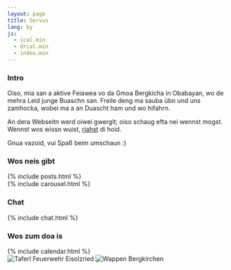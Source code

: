 ```yaml
---
layout: page
title: Servus
lang: by
js:
  - ical.min
  - drcal.min
  - index.min
---
```


<div class="row">
  <div class="col-sm-4">
    <div class="panel panel-default">
      <div class="panel-heading">
        <h3 class="title">Intro</h3>
      </div>
<div class="panel-body" markdown="1">
Oiso, mia san a aktive Feiawea vo da Gmoa Bergkicha in Obabayan, wo de mehra Leid junge Buaschn san. Freile deng ma sauba übn und uns zamhocka, wobei ma a an Duascht ham und wo hifahrn.

An dera Webseitn werd oiwei gwerglt; oiso schaug efta nei wennst mogst. Wennst wos wissn wuist, [riahst](/by/kontakt) di hoid.

Gnua vazoid, vui Spaß beim umschaun :)
</div>
    </div>
    <div class="panel panel-default">
      <div class="panel-heading">
        <h3 class="title">Wos neis gibt</h3>
      </div>
      <div class="panel-body">
{% include posts.html %}
      </div>
    </div>
  </div><!-- col-sm-4 -->

  <div class="col-sm-8">
    <div class="row">
      <div class="col-sm-8">
        <div class="panel panel-default">
          <div class="panel-body">
{% include carousel.html %}
          </div>
        </div>
      </div><!-- col-sm-8 -->
      <div class="col-sm-4">
        <div class="panel panel-default">
          <div class="panel-heading">
            <h3 class="title">Chat</h3>
          </div>
          <div class="panel-body">
{% include chat.html %}
          </div>
        </div>
      </div><!-- col-sm-4 -->
    </div><!-- row -->
    <div class="row">
      <div class="col-sm-8">
        <div class="panel panel-default">
          <div class="panel-heading">
            <h3 class="title">Wos zum doa is</h3>
          </div>
          <div class="panel-body">
{% include calendar.html %}
          </div>
        </div>
      </div><!-- col-sm-8 -->
      <div class="col-sm-4">
        <div class="panel panel-default">
          <div class="panel-body">
            <img class="lazy img-responsive center-block" src="{{ '/assets/icons/transparent.png' | prepend: site.baseurl }}" data-src="/assets/images/index/taferl.png" alt="Taferl Feuerwehr Eisolzried"/>
            <img class="lazy img-responsive center-block" src="{{ '/assets/icons/transparent.png' | prepend: site.baseurl }}" data-src="/assets/images/index/wappen.png" alt="Wappen Bergkirchen"/>
          </div>
        </div>
      </div><!-- col-sm-4 -->
    </div><!-- row -->
  </div><!-- col-sm-8 -->
</div><!-- row -->

